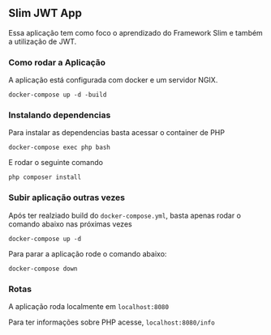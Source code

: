 ## Slim JWT App

Essa aplicação tem como foco o aprendizado do Framework Slim e também a utilização de JWT.

### Como rodar a Aplicação

A aplicação está configurada com docker e um servidor NGIX.

```shell
docker-compose up -d -build
```
### Instalando dependencias
Para instalar as dependencias basta acessar o container de PHP
```shell
docker-compose exec php bash
```

E rodar o seguinte comando
```shell
php composer install
```

### Subir aplicação outras vezes
Após ter realziado build do `docker-compose.yml`, basta apenas rodar o comando abaixo nas próximas vezes

```shell
docker-compose up -d
```

Para parar a aplicação rode o comando abaixo:
```shell
docker-compose down
```

### Rotas
A aplicação roda localmente em `localhost:8080`

Para ter informações sobre PHP acesse, `localhost:8080/info`